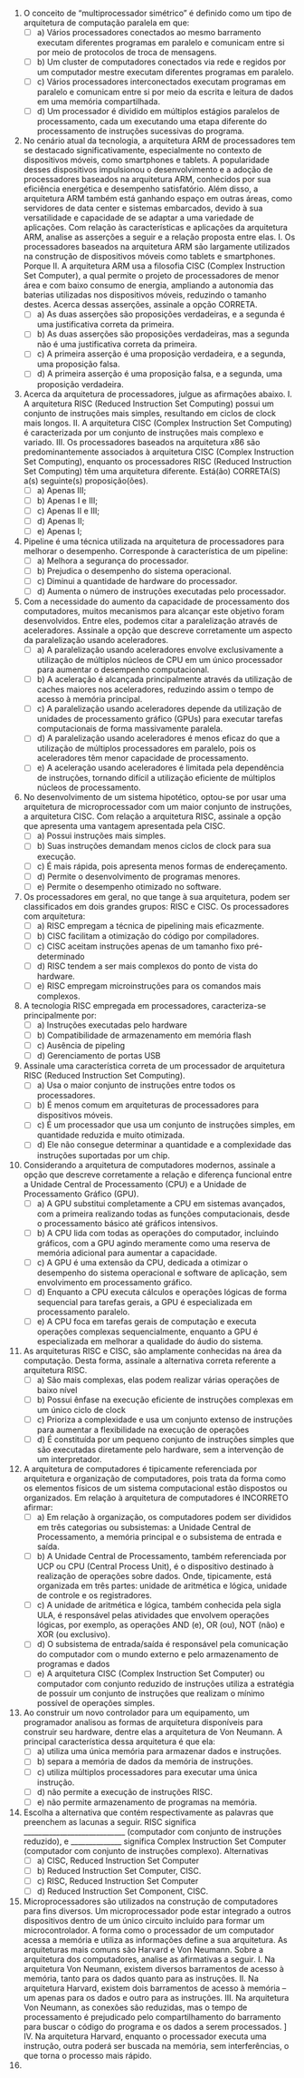 1. O conceito de “multiprocessador simétrico” é definido como um tipo de arquitetura de computação paralela em que:
	 - [ ] a) Vários processadores conectados ao mesmo barramento executam diferentes programas em paralelo e comunicam entre si por meio de protocolos de troca de mensagens.
	 - [ ] b) Um cluster de computadores conectados via rede e regidos por um computador mestre executam diferentes programas em paralelo.
	 - [ ] c) Vários processadores interconectados executam programas em paralelo e comunicam entre si por meio da escrita e leitura de dados em uma memória compartilhada.
	 - [ ] d) Um processador é dividido em múltiplos estágios paralelos de processamento, cada um executando uma etapa diferente do processamento de instruções sucessivas do programa.
2. No cenário atual da tecnologia, a arquitetura ARM de processadores tem se destacado significativamente, especialmente no contexto de dispositivos móveis, como smartphones e tablets. A popularidade desses dispositivos impulsionou o desenvolvimento e a adoção de processadores baseados na arquitetura ARM, conhecidos por sua eficiência energética e desempenho satisfatório. Além disso, a arquitetura ARM também está ganhando espaço em outras áreas, como servidores de data center e sistemas embarcados, devido à sua versatilidade e capacidade de se adaptar a uma variedade de aplicações. Com relação às características e aplicações da arquitetura ARM, analise as asserções a seguir e a relação proposta entre elas.
	I. Os processadores baseados na arquitetura ARM são largamente utilizados na construção de dispositivos móveis como tablets e smartphones.
	Porque
	II. A arquitetura ARM usa a filosofia CISC (Complex Instruction Set Computer), a qual permite o projeto de processadores de menor área e com baixo consumo de energia, ampliando a autonomia das baterias utilizadas nos dispositivos móveis, reduzindo o tamanho destes.
	Acerca dessas asserções, assinale a opção CORRETA.
	- [ ] a) As duas asserções são proposições verdadeiras, e a segunda é uma justificativa correta da primeira.
	- [ ] b) As duas asserções são proposições verdadeiras, mas a segunda não é uma justificativa correta da primeira.
	- [ ] c) A primeira asserção é uma proposição verdadeira, e a segunda, uma proposição falsa.
	- [ ] d) A primeira asserção é uma proposição falsa, e a segunda, uma proposição verdadeira.
3. Acerca da arquitetura de processadores, julgue as afirmações abaixo. 
	 I. A arquitetura RISC (Reduced Instruction Set Computing) possui um conjunto de instruções mais simples, resultando em ciclos de clock mais longos. 
	 II. A arquitetura CISC (Complex Instruction Set Computing) é caracterizada por um conjunto de instruções mais complexo e variado. 
	 III. Os processadores baseados na arquitetura x86 são predominantemente associados à arquitetura CISC (Complex Instruction Set Computing), enquanto os processadores RISC (Reduced Instruction Set Computing) têm uma arquitetura diferente.
	Está(ão) CORRETA(S) a(s) seguinte(s) proposição(ões).
	- [ ] a) Apenas III; 
	- [ ] b) Apenas I e III;
	- [ ] c) Apenas II e III;
	- [ ] d) Apenas II;
	- [ ] e) Apenas I;
4. Pipeline é uma técnica utilizada na arquitetura de processadores para melhorar o desempenho. Corresponde à característica de um pipeline:
	- [ ] a) Melhora a segurança do processador. 
	- [ ] b) Prejudica o desempenho do sistema operacional. 
	- [ ] c) Diminui a quantidade de hardware do processador. 
	- [ ] d) Aumenta o número de instruções executadas pelo processador.
5. Com a necessidade do aumento da capacidade de processamento dos computadores, muitos mecanismos para alcançar este objetivo foram desenvolvidos. Entre eles, podemos citar a paralelização através de aceleradores. Assinale a opção que descreve corretamente um aspecto da paralelização usando aceleradores. 
	- [ ] a) A paralelização usando aceleradores envolve exclusivamente a utilização de múltiplos núcleos de CPU em um único processador para aumentar o desempenho computacional. 
	- [ ] b) A aceleração é alcançada principalmente através da utilização de caches maiores nos aceleradores, reduzindo assim o tempo de acesso à memória principal. 
	- [ ] c) A paralelização usando aceleradores depende da utilização de unidades de processamento gráfico (GPUs) para executar tarefas computacionais de forma massivamente paralela. 
	- [ ] d) A paralelização usando aceleradores é menos eficaz do que a utilização de múltiplos processadores em paralelo, pois os aceleradores têm menor capacidade de processamento. 
	- [ ] e) A aceleração usando aceleradores é limitada pela dependência de instruções, tornando difícil a utilização eficiente de múltiplos núcleos de processamento.
6. No desenvolvimento de um sistema hipotético, optou-se por usar uma arquitetura de microprocessador com um maior conjunto de instruções, a arquitetura CISC. Com relação a arquitetura RISC, assinale a opção que apresenta uma vantagem apresentada pela CISC. 
	- [ ] a) Possui instruções mais simples. 
	- [ ] b) Suas instruções demandam menos ciclos de clock para sua execução. 
	- [ ] c) É mais rápida, pois apresenta menos formas de endereçamento. 
	- [ ] d) Permite o desenvolvimento de programas menores. 
	- [ ] e) Permite o desempenho otimizado no software.
7. Os processadores em geral, no que tange à sua arquitetura, podem ser classificados em dois grandes grupos: RISC e CISC. Os processadores com arquitetura: 
	- [ ] a) RISC empregam a técnica de pipelining mais eficazmente. 
	- [ ] b) CISC facilitam a otimização do código por compiladores.
	- [ ] c) CISC aceitam instruções apenas de um tamanho fixo pré-determinado
	- [ ] d) RISC tendem a ser mais complexos do ponto de vista do hardware. 
	- [ ] e) RISC empregam microinstruções para os comandos mais complexos.
8. A tecnologia RISC empregada em processadores, caracteriza-se principalmente por: 
	- [ ] a) Instruções executadas pelo hardware 
	- [ ] b) Compatibilidade de armazenamento em memória flash 
	- [ ] c) Ausência de pipeling 
	- [ ] d) Gerenciamento de portas USB
9. Assinale uma característica correta de um processador de arquitetura RISC (Reduced Instruction Set Computing). 
	- [ ] a) Usa o maior conjunto de instruções entre todos os processadores. 
	- [ ] b) É menos comum em arquiteturas de processadores para dispositivos móveis. 
	- [ ] c) É um processador que usa um conjunto de instruções simples, em quantidade reduzida e muito otimizada. 
	- [ ] d) Ele não consegue determinar a quantidade e a complexidade das instruções suportadas por um chip.
10. Considerando a arquitetura de computadores modernos, assinale a opção que descreve corretamente a relação e diferença funcional entre a Unidade Central de Processamento (CPU) e a Unidade de Processamento Gráfico (GPU). 
	- [ ] a) A GPU substitui completamente a CPU em sistemas avançados, com a primeira realizando todas as funções computacionais, desde o processamento básico até gráficos intensivos. 
	- [ ] b) A CPU lida com todas as operações do computador, incluindo gráficos, com a GPU agindo meramente como uma reserva de memória adicional para aumentar a capacidade. 
	- [ ] c) A GPU é uma extensão da CPU, dedicada a otimizar o desempenho do sistema operacional e software de aplicação, sem envolvimento em processamento gráfico. 
	- [ ] d) Enquanto a CPU executa cálculos e operações lógicas de forma sequencial para tarefas gerais, a GPU é especializada em processamento paralelo. 
	- [ ] e) A CPU foca em tarefas gerais de computação e executa operações complexas sequencialmente, enquanto a GPU é especializada em melhorar a qualidade do áudio do sistema.
11. As arquiteturas RISC e CISC, são amplamente conhecidas na área da computação. Desta forma, assinale a alternativa correta referente a arquitetura RISC. 
	- [ ] a) São mais complexas, elas podem realizar várias operações de baixo nível 
	- [ ] b) Possui ênfase na execução eficiente de instruções complexas em um único ciclo de clock 
	- [ ] c) Prioriza a complexidade e usa um conjunto extenso de instruções para aumentar a flexibilidade na execução de operações 
	- [ ] d) É constituída por um pequeno conjunto de instruções simples que são executadas diretamente pelo hardware, sem a intervenção de um interpretador.
12. A arquitetura de computadores é tipicamente referenciada por arquitetura e organização de computadores, pois trata da forma como os elementos físicos de um sistema computacional estão dispostos ou organizados. Em relação à arquitetura de computadores é INCORRETO afirmar: 
	- [ ] a) Em relação à organização, os computadores podem ser divididos em três categorias ou subsistemas: a Unidade Central de Processamento, a memória principal e o subsistema de entrada e saída. 
	- [ ] b) A Unidade Central de Processamento, também referenciada por UCP ou CPU (Central Process Unit), é o dispositivo destinado à realização de operações sobre dados. Onde, tipicamente, está organizada em três partes: unidade de aritmética e lógica, unidade de controle e os registradores. 
	- [ ] c) A unidade de aritmética e lógica, também conhecida pela sigla ULA, é responsável pelas atividades que envolvem operações lógicas, por exemplo, as operações AND (e), OR (ou), NOT (não) e XOR (ou exclusivo). 
	- [ ] d) O subsistema de entrada/saída é responsável pela comunicação do computador com o mundo externo e pelo armazenamento de programas e dados 
	- [ ] e) A arquitetura CISC (Complex Instruction Set Computer) ou computador com conjunto reduzido de instruções utiliza a estratégia de possuir um conjunto de instruções que realizam o mínimo possível de operações simples.
13. Ao construir um novo controlador para um equipamento, um programador analisou as formas de arquitetura disponíveis para construir seu hardware, dentre elas a arquitetura de Von Neumann. A principal característica dessa arquitetura é que ela: 
	- [ ] a) utiliza uma única memória para armazenar dados e instruções. 
	- [ ] b) separa a memória de dados da memória de instruções. 
	- [ ] c) utiliza múltiplos processadores para executar uma única instrução. 
	- [ ] d) não permite a execução de instruções RISC. 
	- [ ] e) não permite armazenamento de programas na memória.
14. Escolha a alternativa que contém respectivamente as palavras que preenchem as lacunas a seguir. RISC significa ____________________________ (computador com conjunto de instruções reduzido), e ______________ significa Complex Instruction Set Computer (computador com conjunto de instruções complexo). Alternativas 
	- [ ] a) CISC, Reduced Instruction Set Computer 
	- [ ] b) Reduced Instruction Set Computer, CISC. 
	- [ ] c) RISC, Reduced Instruction Set Computer 
	- [ ] d) Reduced Instruction Set Component, CISC.
15. Microprocessadores são utilizados na construção de computadores para fins diversos. Um microprocessador pode estar integrado a outros dispositivos dentro de um único circuito incluído para formar um microcontrolador. A forma como o processador de um computador acessa a memória e utiliza as informações define a sua arquitetura. As arquiteturas mais comuns são Harvard e Von Neumann. Sobre a arquitetura dos computadores, analise as afirmativas a seguir. 
	I. Na arquitetura Von Neumann, existem diversos barramentos de acesso à memória, tanto para os dados quanto para as instruções. 
	II. Na arquitetura Harvard, existem dois barramentos de acesso à memória – um apenas para os dados e outro para as instruções. 
	III. Na arquitetura Von Neumann, as conexões são reduzidas, mas o tempo de processamento é prejudicado pelo compartilhamento do barramento para buscar o código do programa e os dados a serem processados. ]
	IV. Na arquitetura Harvard, enquanto o processador executa uma instrução, outra poderá ser buscada na memória, sem interferências, o que torna o processo mais rápido.
1. 